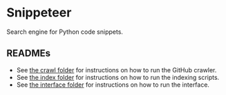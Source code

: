 # Snippeteer
Search engine for Python code snippets.

## READMEs
- See [the crawl folder](/src/crawl/) for instructions on how to run the GitHub crawler.
- See [the index folder](/src/index/) for instructions on how to run the indexing scripts.
- See [the interface folder](/src/interface/) for instructions on how to run the interface.
